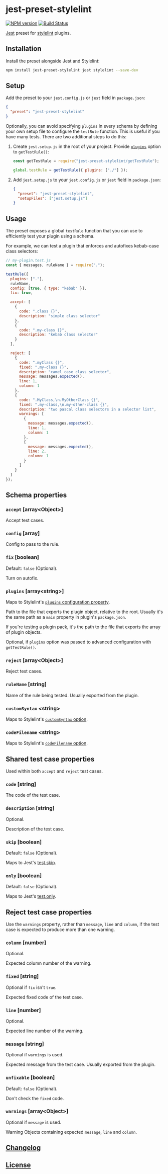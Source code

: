 # jest-preset-stylelint

[![NPM version](https://img.shields.io/npm/v/jest-preset-stylelint.svg)](https://www.npmjs.org/package/jest-preset-stylelint) [![Build Status](https://github.com/stylelint/jest-preset-stylelint/workflows/CI/badge.svg)](https://github.com/stylelint/jest-preset-stylelint/actions)

[Jest](https://facebook.github.io/jest/) preset for [stylelint](https://github.com/stylelint) plugins.

## Installation

Install the preset alongside Jest and Stylelint:

```bash
npm install jest-preset-stylelint jest stylelint --save-dev
```

## Setup

Add the preset to your `jest.config.js` or `jest` field in `package.json`:

```json
{
  "preset": "jest-preset-stylelint"
}
```

Optionally, you can avoid specifying `plugins` in every schema by defining your own setup file to configure the `testRule` function. This is useful if you have many tests. There are two additional steps to do this:

1. Create `jest.setup.js` in the root of your project. Provide [`plugins`](#plugins-arraystring) option to `getTestRule()`:

   ```js
   const getTestRule = require("jest-preset-stylelint/getTestRule");

   global.testRule = getTestRule({ plugins: ["./"] });
   ```

2. Add `jest.setup.js` to your `jest.config.js` or `jest` field in `package.json`:

   ```json
   {
     "preset": "jest-preset-stylelint",
     "setupFiles": ["jest.setup.js"]
   }
   ```

## Usage

The preset exposes a global `testRule` function that you can use to efficiently test your plugin using a schema.

For example, we can test a plugin that enforces and autofixes kebab-case class selectors:

```js
// my-plugin.test.js
const { messages, ruleName } = require(".");

testRule({
  plugins: ["."],
  ruleName,
  config: [true, { type: "kebab" }],
  fix: true,

  accept: [
    {
      code: ".class {}",
      description: "simple class selector"
    },
    {
      code: ".my-class {}",
      description: "kebab class selector"
    }
  ],

  reject: [
    {
      code: ".myClass {}",
      fixed: ".my-class {}",
      description: "camel case class selector",
      message: messages.expected(),
      line: 1,
      column: 1
    },
    {
      code: ".MyClass,\n.MyOtherClass {}",
      fixed: ".my-class,\n.my-other-class {}",
      description: "two pascal class selectors in a selector list",
      warnings: [
        {
          message: messages.expected(),
          line: 1,
          column: 1
        },
        {
          message: messages.expected(),
          line: 2,
          column: 1
        }
      ]
    }
  ]
});
```

## Schema properties

### `accept` \[array\<Object\>\]

Accept test cases.

### `config` \[array\]

Config to pass to the rule.

### `fix` \[boolean\]

Default: `false` (Optional).

Turn on autofix.

### `plugins` \[array\<string\>\]

Maps to Stylelint's [`plugins` configuration property](https://stylelint.io/user-guide/configure#plugins).

Path to the file that exports the plugin object, relative to the root. Usually it's the same path as a `main` property in plugin's `package.json`.

If you're testing a plugin pack, it's the path to the file that exports the array of plugin objects.

Optional, if `plugins` option was passed to advanced configuration with `getTestRule()`.

### `reject` \[array\<Object\>\]

Reject test cases.

### `ruleName` \[string\]

Name of the rule being tested. Usually exported from the plugin.

### `customSyntax` \<string\>

Maps to Stylelint's [`customSyntax` option](https://stylelint.io/user-guide/usage/options#customsyntax).

### `codeFilename` \<string\>

Maps to Stylelint's [`codeFilename` option](https://stylelint.io/user-guide/usage/options#codefilename).

## Shared test case properties

Used within both `accept` and `reject` test cases.

### `code` \[string\]

The code of the test case.

### `description` \[string\]

Optional.

Description of the test case.

### `skip` \[boolean\]

Default: `false` (Optional).

Maps to Jest's [test.skip](https://jestjs.io/docs/en/api#testskipname-fn).

### `only` \[boolean\]

Default: `false` (Optional).

Maps to Jest's [test.only](https://jestjs.io/docs/en/api#testonlyname-fn-timeout).

## Reject test case properties

Use the `warnings` property, rather than `message`, `line` and `column`, if the test case is expected to produce more than one warning.

### `column` \[number\]

Optional.

Expected column number of the warning.

### `fixed` \[string\]

Optional if `fix` isn't `true`.

Expected fixed code of the test case.

### `line` \[number\]

Optional.

Expected line number of the warning.

### `message` \[string\]

Optional if `warnings` is used.

Expected message from the test case. Usually exported from the plugin.

### `unfixable` \[boolean\]

Default: `false` (Optional).

Don't check the `fixed` code.

### `warnings` \[array\<Object\>\]

Optional if `message` is used.

Warning Objects containing expected `message`, `line` and `column`.

## [Changelog](CHANGELOG.md)

## [License](LICENSE)
